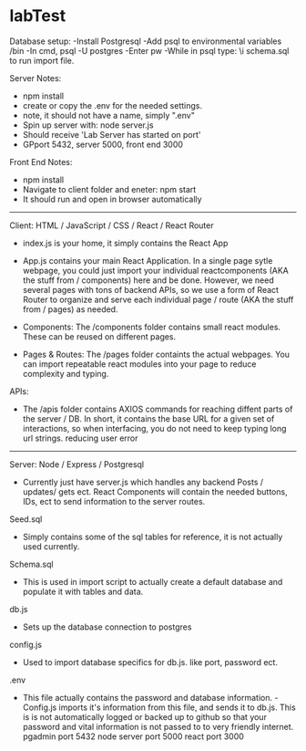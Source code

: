 # labTest

Database setup:
-Install Postgresql
-Add psql to environmental variables /bin
-In cmd, psql -U postgres
-Enter pw
-While in psql type: \i schema.sql to run import file.

Server Notes:

-   npm install
-   create or copy the .env for the needed settings.
-   note, it should not have a name, simply ".env"
-   Spin up server with: node server.js
-   Should receive 'Lab Server has started on port'
-   GPport 5432, server 5000, front end 3000

Front End Notes:

-   npm install
-   Navigate to client folder and eneter: npm start
-   It should run and open in browser automatically

---

Client: HTML / JavaScript / CSS / React / React Router

-   index.js is your home, it simply contains the React App
-   App.js contains your main React Application. In a single page sytle webpage, you could just import your individual reactcomponents (AKA the stuff from / components) here and be done. However, we need several pages with tons of backend APIs, so we use a form of React Router to organize and serve each individual page / route (AKA the stuff from / pages) as needed.

-   Components: The /components folder contains small react modules. These can be reused on different pages.
-   Pages & Routes: The /pages folder containts the actual webpages. You can import repeatable react modules into your page to reduce complexity and typing.

APIs:

-   The /apis folder contains AXIOS commands for reaching diffent parts of the server / DB. In short, it contains the base URL for a given set of interactions, so when interfacing, you do not need to keep typing long url strings. reducing user error

---

Server: Node / Express / Postgresql

-   Currently just have server.js which handles any backend Posts / updates/ gets ect. React Components will contain the needed buttons, IDs, ect to send information to the server routes.

Seed.sql

-   Simply contains some of the sql tables for reference, it is not actually used currently.

Schema.sql

-   This is used in import script to actually create a default database and populate it with tables and data.

db.js

-   Sets up the database connection to postgres

config.js

-   Used to import database specifics for db.js. like port, password ect.

.env

-   This file actually contains the password and database information. - Config.js imports it's information from this file, and sends it to db.js. This is is not automatically logged or backed up to github so that your password and vital information is not passed to to very friendly internet.
    pgadmin port 5432
    node server port 5000
    react port 3000
